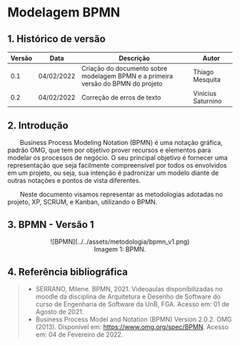 # Modelagem BPMN

## 1. Histórico de versão

<center>

| Versão | Data       | Descrição                                           | Autor        |
| ------ | ---------- | --------------------------------------------------- | ------------ |
| 0.1    | 04/02/2022 | Criação do documento sobre modelagem BPMN e a primeira versão do BPMN do projeto | Thiago Mesquita |
| 0.2    | 04/02/2022 | Correção de erros de texto | Vinicius Saturnino |

</center>

## 2. Introdução

&emsp;&emsp;Business Process Modeling Notation (BPMN) é uma notação gráfica, padrão OMG, que tem por objetivo prover recursos e elementos para modelar os processos de negócio. O seu principal objetivo é fornecer uma representação que seja facilmente compreensível por todos os envolvidos em um projeto, ou seja, sua intenção é padronizar um modelo diante de outras notações e pontos de vista diferentes.

&emsp;&emsp;Neste documento visamos representar as metodologias adotadas no projeto, XP, SCRUM, e Kanban, utilizando o BPMN.

## 3. BPMN - Versão 1

<center>
![BPMN](../../assets/metodologia/bpmn_v1.png)
<figcaption>Imagem 1: BPMN.</figcaption>
</center>

## 4. Referência bibliográfica

> - SERRANO, Milene. BPMN, 2021. Videoaulas disponibilizadas no moodle da disciplina de Arquitetura e Desenho de Software do curso de Engenharia de Software da UnB, FGA. Acesso em: 01 de Agosto de 2021.
> - Business Process Model and Notation (BPMN) Version 2.0.2. OMG (2013). Disponível em: https://www.omg.org/spec/BPMN. Acesso em: 04 de Fevereiro de 2022.
